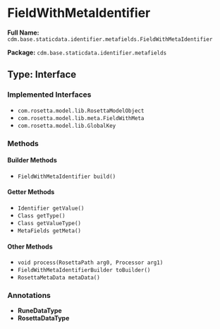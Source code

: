 # FieldWithMetaIdentifier

**Full Name:** `cdm.base.staticdata.identifier.metafields.FieldWithMetaIdentifier`

**Package:** `cdm.base.staticdata.identifier.metafields`

## Type: Interface

### Implemented Interfaces

- `com.rosetta.model.lib.RosettaModelObject`
- `com.rosetta.model.lib.meta.FieldWithMeta`
- `com.rosetta.model.lib.GlobalKey`

### Methods

#### Builder Methods

- `FieldWithMetaIdentifier build()`

#### Getter Methods

- `Identifier getValue()`
- `Class getType()`
- `Class getValueType()`
- `MetaFields getMeta()`

#### Other Methods

- `void process(RosettaPath arg0, Processor arg1)`
- `FieldWithMetaIdentifierBuilder toBuilder()`
- `RosettaMetaData metaData()`

### Annotations

- **RuneDataType**
- **RosettaDataType**

